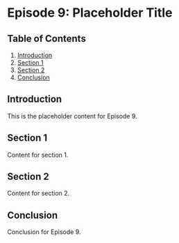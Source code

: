 # Episode 9: Placeholder Title

## Table of Contents

1. [Introduction](#introduction)
2. [Section 1](#section-1)
3. [Section 2](#section-2)
4. [Conclusion](#conclusion)

## Introduction

This is the placeholder content for Episode 9.

## Section 1

Content for section 1.

## Section 2

Content for section 2.

## Conclusion

Conclusion for Episode 9.
